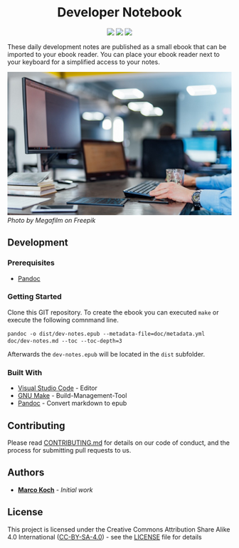<h1 align="center">
Developer Notebook
</h1>

<p align="center">
<a href="https://github.com/markoch/dev-notebook/commits/" title="Last Commit"><img src="https://img.shields.io/github/last-commit/markoch/dev-notebook?style=flat"></a>
<a href="http://commonmark.org" title="Made with Markdown"><img src="https://img.shields.io/badge/Made%20with-Markdown-1f425f.svg"></a>
<a href="https://travis-ci.org/markoch/dev-notebook" title="Build Status"><img src="https://travis-ci.org/markoch/dev-notebook.svg?branch=master"></a>
</p>

These daily development notes are published as a small ebook that can be imported to your ebook reader. You can place your ebook reader next to your keyboard for a simplified access to your notes.

![Ebook Reader](/doc/images/ebook-keyboard.jpg)
*Photo by Megafilm on Freepik*

## Development

### Prerequisites

* [Pandoc](https://pandoc.org)

### Getting Started

Clone this GIT repository. To create the ebook you can executed `make` or execute the following comnmand line.

````shell
pandoc -o dist/dev-notes.epub --metadata-file=doc/metadata.yml doc/dev-notes.md --toc --toc-depth=3
````

Afterwards the `dev-notes.epub` will be located in the `dist` subfolder.

### Built With

* [Visual Studio Code](https://code.visualstudio.com) - Editor
* [GNU Make](https://www.gnu.org/software/make) -  Build-Management-Tool
* [Pandoc](https://pandoc.org) - Convert markdown to epub

## Contributing

Please read [CONTRIBUTING.md](https://gist.github.com/PurpleBooth/b24679402957c63ec426) for details on our code of conduct, and the process for submitting pull requests to us.

## Authors

* **[Marco Koch](https://github.com/markoch)** - *Initial work*

## License

This project is licensed under the Creative Commons Attribution Share Alike 4.0 International ([CC-BY-SA-4.0](https://creativecommons.org/licenses/by-sa/4.0)) - see the [LICENSE](LICENSE) file for details
